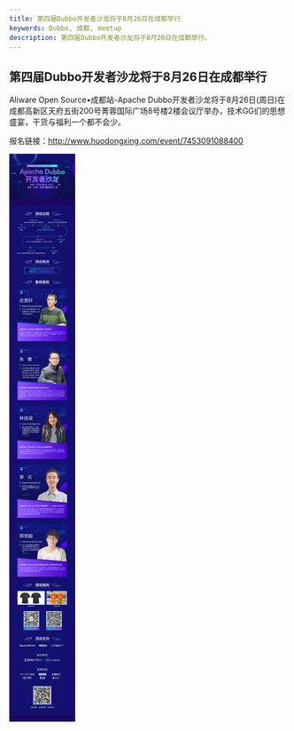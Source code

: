 ```yaml
---
title: 第四届Dubbo开发者沙龙将于8月26日在成都举行
keywords: Dubbo, 成都, meetup
description: 第四届Dubbo开发者沙龙将于8月26日在成都举行。
---
```


第四届Dubbo开发者沙龙将于8月26日在成都举行
---

Aliware Open Source•成都站-Apache Dubbo开发者沙龙将于8月26日(周日)在成都高新区天府五街200号菁蓉国际广场8号楼2楼会议厅举办，技术GG们的思想盛宴，干货与福利一个都不会少。

报名链接：http://www.huodongxing.com/event/7453091088400
 
<img src="../../img/blog/dubbo-chengdu-meetup-img.jpg"/>
